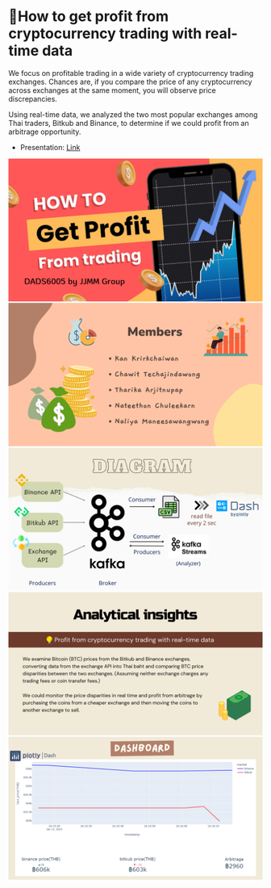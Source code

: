 # 💎How to get profit from cryptocurrency trading with real-time data

We focus on profitable trading in a wide variety of cryptocurrency trading exchanges. Chances are, if you compare the price of any cryptocurrency across exchanges at the same moment, you will observe price discrepancies.

Using real-time data, we analyzed the two most popular exchanges among Thai traders, Bitkub and Binance, to determine if we could profit from an arbitrage opportunity.
- Presentation: [Link]()

<img src="https://github.com/JJMM-DADS/DADS6005_Project_Realtime/blob/main/streaming/1.png"/><br />
<img src="https://github.com/JJMM-DADS/DADS6005_Project_Realtime/blob/main/streaming/2.png"/><br />
<img src="https://github.com/JJMM-DADS/DADS6005_Project_Realtime/blob/main/streaming/5.png"/><br />
<img src="https://github.com/JJMM-DADS/DADS6005_Project_Realtime/blob/main/streaming/6.png"/><br />
<img src="https://github.com/JJMM-DADS/DADS6005_Project_Realtime/blob/main/streaming/7.png"/>
